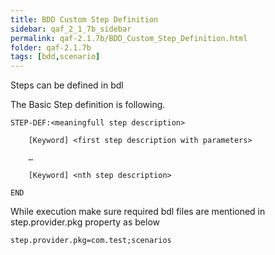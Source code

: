 ```yaml
---
title: BDD Custom Step Definition
sidebar: qaf_2_1_7b_sidebar
permalink: qaf-2.1.7b/BDD_Custom_Step_Definition.html
folder: qaf-2.1.7b
tags: [bdd,scenario]
---
```


Steps can be defined in bdl

The Basic Step definition is following. 
 
```
STEP-DEF:<meaningfull step description>
 
    [Keyword] <first step description with parameters>
 
    …
 
    [Keyword] <nth step description>
 
END
```

While execution make sure required bdl files are mentioned in step.provider.pkg property as below

```properties
step.provider.pkg=com.test;scenarios
```
